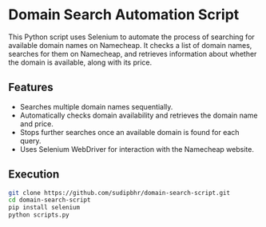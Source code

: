 # Domain Search Automation Script

This Python script uses Selenium to automate the process of searching for available domain names on Namecheap. It checks a list of domain names, searches for them on Namecheap, and retrieves information about whether the domain is available, along with its price.

## Features
- Searches multiple domain names sequentially.
- Automatically checks domain availability and retrieves the domain name and price.
- Stops further searches once an available domain is found for each query.
- Uses Selenium WebDriver for interaction with the Namecheap website.

## Execution
```bash
git clone https://github.com/sudipbhr/domain-search-script.git
cd domain-search-script
pip install selenium
python scripts.py
